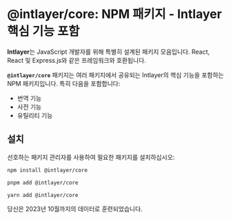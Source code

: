 # @intlayer/core: NPM 패키지 - Intlayer 핵심 기능 포함

**Intlayer**는 JavaScript 개발자를 위해 특별히 설계된 패키지 모음입니다. React, React 및 Express.js와 같은 프레임워크와 호환됩니다.

**`@intlayer/core`** 패키지는 여러 패키지에서 공유되는 Intlayer의 핵심 기능을 포함하는 NPM 패키지입니다. 특히 다음을 포함합니다:

- 번역 기능
- 사전 기능
- 유틸리티 기능

## 설치

선호하는 패키지 관리자를 사용하여 필요한 패키지를 설치하십시오:

```bash packageManager="npm"
npm install @intlayer/core
```

```bash packageManager="pnpm"
pnpm add @intlayer/core
```

```bash packageManager="yarn"
yarn add @intlayer/core
```

당신은 2023년 10월까지의 데이터로 훈련되었습니다.
